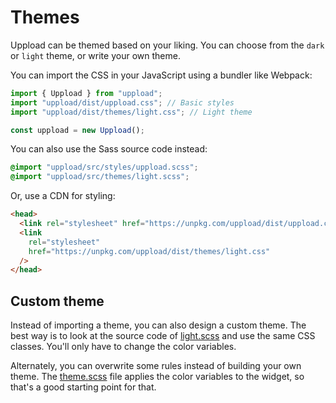 # Themes

Uppload can be themed based on your liking. You can choose from the `dark` or `light` theme, or write your own theme.

You can import the CSS in your JavaScript using a bundler like Webpack:

```ts
import { Uppload } from "uppload";
import "uppload/dist/uppload.css"; // Basic styles
import "uppload/dist/themes/light.css"; // Light theme

const uppload = new Uppload();
```

You can also use the Sass source code instead:

```css
@import "uppload/src/styles/uppload.scss";
@import "uppload/src/themes/light.scss";
```

Or, use a CDN for styling:

```html
<head>
  <link rel="stylesheet" href="https://unpkg.com/uppload/dist/uppload.css" />
  <link
    rel="stylesheet"
    href="https://unpkg.com/uppload/dist/themes/light.css"
  />
</head>
```

## Custom theme

Instead of importing a theme, you can also design a custom theme. The best way is to look at the source code of [light.scss](https://github.com/elninotech/uppload/blob/master/src/themes/light.scss) and use the same CSS classes. You'll only have to change the color variables.

Alternately, you can overwrite some rules instead of building your own theme. The [theme.scss](https://github.com/elninotech/uppload/blob/master/src/themes/theme.scss) file applies the color variables to the widget, so that's a good starting point for that.
